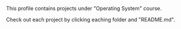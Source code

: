 This profile contains projects under "Operating System" course.

Check out each project by clicking eaching folder and "README.md".

